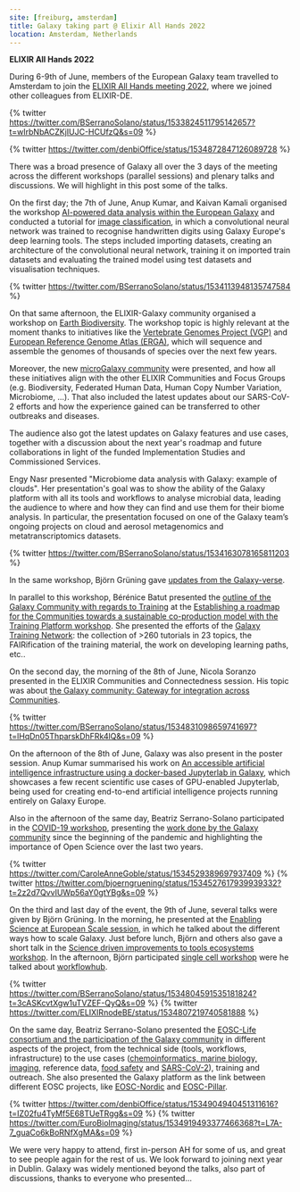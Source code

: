 ```yaml
---
site: [freiburg, amsterdam]
title: Galaxy taking part @ Elixir All Hands 2022
location: Amsterdam, Netherlands
---
```


**ELIXIR All Hands 2022**

During 6-9th of June, members of the European Galaxy team travelled to Amsterdam to join the [ELIXIR All Hands meeting 2022](https://elixir-europe.org/all_hands_2022), where we joined other colleagues from ELIXIR-DE.

{% twitter https://twitter.com/BSerranoSolano/status/1533824511795142657?t=wIrbNbACZKjIUJC-HCUfzQ&s=09 %}

{% twitter https://twitter.com/denbiOffice/status/1534872847126089728 %}

There was a broad presence of Galaxy all over the 3 days of the meeting across the different workshops (parallel sessions) and plenary talks and discussions. We will highlight in this post some of the talks.

On the first day; the 7th of June, Anup Kumar, and Kaivan Kamali organised the workshop [AI-powered data analysis within the European Galaxy](https://docs.google.com/document/d/17IVSvLmnianF6VOLO7GQfwPFDTpm9DF95ShHXnaarNo/edit#heading=h.8yacamuak08k) and conducted a tutorial for [image classification](https://training.galaxyproject.org/training-material/topics/statistics/tutorials/CNN/tutorial.html), in which a convolutional neural network was trained to recognise handwritten digits using Galaxy Europe's deep learning tools. The steps included importing datasets, creating an architecture of the convolutional neural network, training it on imported train datasets and evaluating the trained model using test datasets and visualisation techniques.

{% twitter https://twitter.com/BSerranoSolano/status/1534113948135747584 %}

On that same afternoon, the ELIXIR-Galaxy community organised a workshop on [Earth Biodiversity](https://docs.google.com/presentation/d/1YvJsPK0DAcl2_pFwfCcYx9KnEM0eRyMcI82uOVUCZVg/edit). The workshop topic is highly relevant at the moment thanks to initiatives like the [Vertebrate Genomes Project (VGP)](https://vertebrategenomesproject.org/) and [European Reference Genome Atlas (ERGA)](https://erga-online.eu/), which will sequence and assemble the genomes of thousands of species over the next few years.

Moreover, the new [microGalaxy community](https://galaxyproject.org/community/#communities-of-practice) were presented, and how all these initiatives align with the other ELIXIR Communities and Focus Groups (e.g. Biodiversity, Federated Human Data, Human Copy Number Variation, Microbiome, ...). That also included the latest updates about our SARS-CoV-2 efforts and how the experience gained can be transferred to other outbreaks and diseases.

The audience also got the latest updates on Galaxy features and use cases, together with a discussion about the next year's roadmap and future collaborations in light of the funded Implementation Studies and Commissioned Services.

Engy Nasr presented "Microbiome data analysis with Galaxy: example of clouds". Her presentation's goal was to show the ability of the Galaxy platform with all its tools and workflows to analyse microbial data, leading the audience to where and how they can find and use them for their biome analysis. In particular, the presentation focused on one of the Galaxy team’s ongoing projects on cloud and aerosol metagenomics and metatranscriptomics datasets.

{% twitter https://twitter.com/BSerranoSolano/status/1534163078165811203 %}

In the same workshop, Björn Grüning gave [updates from the Galaxy-verse](https://docs.google.com/presentation/d/1YvJsPK0DAcl2_pFwfCcYx9KnEM0eRyMcI82uOVUCZVg/edit#slide=id.g130105c60be_0_75).

In parallel to this workshop, Bérénice Batut presented the [outline of the  Galaxy Community with regards to Training](https://docs.google.com/presentation/d/10hMdBFX2x3pTc95HyEzG6xg0V0nKBtd0batf5M8SJYg/edit#slide=id.g1229a6b8fb8_0_50)
 at the [Establishing a roadmap for the Communities towards a sustainable co-production model with the Training Platform workshop](https://docs.google.com/document/d/1vlHODVnN9RFTp2fr2NCcLV4ujb8Js3EH6NqXHfP_F9E/edit#). She presented the efforts of the [Galaxy Training Network](https://training.galaxyproject.org/): the collection of >260 tutorials in 23 topics, the FAIRification of the training material, the work on developing learning paths, etc..

On the second day, the morning of the 8th of June, Nicola Soranzo presented in the ELIXIR Communities and Connectedness session. His topic was about [the Galaxy community: Gateway for integration across Communities](https://docs.google.com/presentation/d/1Ya-UDX5QuOVKEVQ1RuKZqdful4y425vh5qyap0QWoyU/edit?usp=sharing).

{% twitter https://twitter.com/BSerranoSolano/status/1534831098659741697?t=lHqDn05ThparskDhFRk4lQ&s=09 %}

On the afternoon of the 8th of June, Galaxy was also present in the poster session. Anup Kumar summarised his work on [An accessible artificial intelligence infrastructure using a docker-based Jupyterlab in Galaxy](https://drive.google.com/file/d/1a96OvZpNjLEFK8UqFrNgt7SOof5NFyA6/view?usp=sharing), which showcases a few recent scientific use cases of GPU-enabled Jupyterlab, being used for creating end-to-end artificial intelligence projects running entirely on Galaxy Europe.

Also in the afternoon of the same day, Beatriz Serrano-Solano participated in the [COVID-19 workshop](https://docs.google.com/document/d/1FKBYBxehpaxFT_vLURwq5TbyQjxI4sYiSKeULT0ioso/edit), presenting the [work done by the Galaxy community](https://docs.google.com/presentation/d/1scNZjk61eCZzk3qrKos96zKcBoFFJP6BdqRZ302iT5M/edit#slide=id.g128cc83e3ba_1_4) since the beginning of the pandemic and highlighting the importance of Open Science over the last two years.


{% twitter https://twitter.com/CaroleAnneGoble/status/1534529389697937409 %}
{% twitter https://twitter.com/bjoerngruening/status/1534527617939939332?t=2z2d7QvvIUWp56aY0gtYBg&s=09 %}


On the third and last day of the event, the 9th of June, several talks were given by Björn Grüning. In the morning, he presented at the [Enabling Science at European Scale session](https://docs.google.com/document/d/1uqF_AogQ2N4hLstlzH1QGsRoWE0IHKmeLMKVBkYfSb0/edit), in which he talked about the different ways how to scale Galaxy. Just before lunch, Björn and others also gave a short talk in the [Science driven improvements to tools ecosystems workshop](https://docs.google.com/document/d/1VA_9_1TOECPL26exs4Nyow_Y2V9RGzOnzF0WYcmLxyo/edit#heading=h.8yacamuak08k). In the afternoon, Björn participated [single cell workshop](https://docs.google.com/document/d/13pOfy2nkajjzsjvlGV_ch_0EvB6say1LBdOKtbXyVsY/edit#) were he talked about [workflowhub](https://workflowhub.eu/).

{% twitter https://twitter.com/BSerranoSolano/status/1534804591535181824?t=3cASKcvtXgw1uTVZEF-QyQ&s=09 %}
{% twitter https://twitter.com/ELIXIRnodeBE/status/1534807219740581888 %}

On the same day, Beatriz Serrano-Solano presented the [EOSC-Life consortium and the participation of the Galaxy community](https://docs.google.com/presentation/d/1Wv1teYk2Egww6fg5RbD5iq4s_5qkaVby2OXHmkaYVW4/edit#slide=id.g130fad382dc_0_0) in different aspects of the project, from the technical side (tools, workflows, infrastructure) to the use cases ([chemoinformatics, marine biology, imaging](https://galaxyproject.eu/posts/2021/03/10/eosc-life-d6/), reference data, [food safety](https://galaxyproject.eu/posts/2021/12/08/pathogen-detection-eosc-life-grant/) and [SARS-CoV-2](https://galaxyproject.eu/news?tag=COVID-19)), training and outreach. She also presented the Galaxy platform as the link between different EOSC projects, like [EOSC-Nordic](https://www.eosc-nordic.eu/) and [EOSC-Pillar](https://www.eosc-pillar.eu/).

{% twitter https://twitter.com/denbiOffice/status/1534904940451311616?t=IZ02fu4TyMf5E68TUeTRgg&s=09 %}
{% twitter https://twitter.com/EuroBioImaging/status/1534919493377466368?t=L7A-7_guaCo6kBoRNfXgMA&s=09 %}

We were very happy to attend, first in-person AH for some of us, and great to see people again for the rest of us. We look forward to joining next year in Dublin. Galaxy was widely mentioned beyond the talks, also part of discussions, thanks to everyone who presented...
